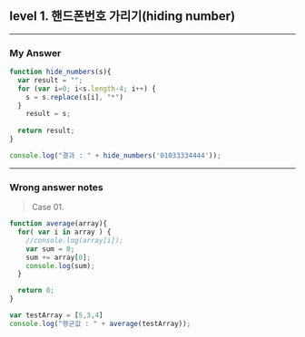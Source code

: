 ## level 1. 핸드폰번호 가리기(hiding number)
---

### My Answer
```javascript
function hide_numbers(s){
  var result = "";
  for (var i=0; i<s.length-4; i++) {
    s = s.replace(s[i], "*")
  }
	result = s;
  
  return result;
}

console.log("결과 : " + hide_numbers('01033334444'));
```

---
### Wrong answer notes
> Case 01.  
```javascript
function average(array){
  for( var i in array ) {
    //console.log(array[i]);
    var sum = 0;
    sum += array[0];
    console.log(sum);
  }

  return 0;
}

var testArray = [5,3,4] 
console.log("평균값 : " + average(testArray));
```